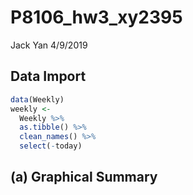 P8106\_hw3\_xy2395
================
Jack Yan
4/9/2019

Data Import
-----------

``` r
data(Weekly)
weekly <-
  Weekly %>% 
  as.tibble() %>% 
  clean_names() %>% 
  select(-today)
```

(a) Graphical Summary
---------------------
